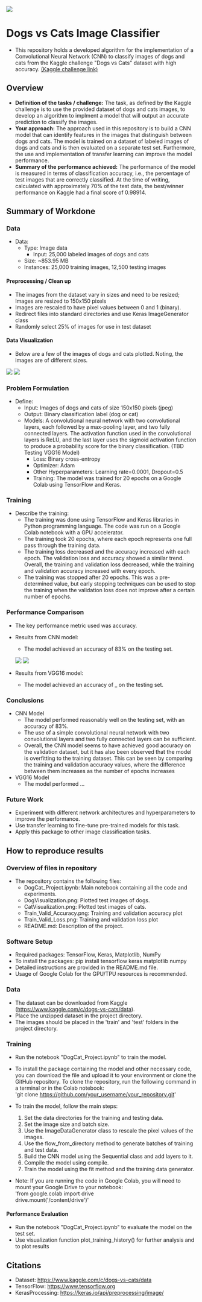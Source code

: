 ![](UTA-DataScience-Logo.png)

# Dogs vs Cats Image Classifier

* This repository holds a developed algorithm for the implementation of a Convolutional Neural Network (CNN) to classify images of dogs and cats from the Kaggle challenge "Dogs vs Cats" dataset with high accuracy.  [(Kaggle challenge link)](https://www.kaggle.com/competitions/dogs-vs-cats/overview)

## Overview

  * **Definition of the tasks / challenge:**  The task, as defined by the Kaggle challenge is to use the provided dataset of dogs and cats images, to develop an algorithm to implment a model that will output an accurate prediction to classify the images.
  * **Your approach:** The approach used in this repository is to build a CNN model that can identify features in the images that distinguish between dogs and cats. The model is trained on a dataset of labeled images of dogs and cats and is then evaluated on a separate test set. Furthermore, the use and implementation of transfer learning can improve the model performance.
  * **Summary of the performance achieved:** The performance of the model is measured in terms of classification accuracy, i.e., the percentage of test images that are correctly classified. At the time of writing, calculated with approximately 70% of the test data, the best/winner performance on Kaggle had a final score of 0.98914.

## Summary of Workdone

### Data

* Data:
  * Type: Image data
    * Input: 25,000 labeled images of dogs and cats
  * Size: ~853.95 MB
  * Instances: 25,000 training images, 12,500 testing images

#### Preprocessing / Clean up

* The images from the dataset vary in sizes and need to be resized; Images are resized to 150x150 pixels
* Images are rescaled to have pixel values between 0 and 1 (binary).
* Redirect files into standard directories and use Keras ImageGenerator class
* Randomly select 25% of images for use in test dataset

#### Data Visualization

* Below are a few of the images of dogs and cats plotted. Noting, the images are of different sizes.

![](DogVisualization.png)
![](CatVisualization.png)

### Problem Formulation

* Define:
  * Input: Images of dogs and cats of size 150x150 pixels (jpeg)
  * Output: Binary classification label (dog or cat)
  * Models: A convolutional neural network with two convolutional layers, each followed by a max-pooling layer, and two fully connected layers. The activation function used in the convolutional layers is ReLU, and the last layer uses the sigmoid activation function to produce a probability score for the binary classification. (TBD Testing VGG16 Model)
    * Loss: Binary cross-entropy
    * Optimizer: Adam
    * Other Hyperparameters: Learning rate=0.0001, Dropout=0.5
    * Training: The model was trained for 20 epochs on a Google Colab using TensorFlow and Keras.

### Training

* Describe the training:
  * The training was done using TensorFlow and Keras libraries in Python programming language. The code was run on a Google Colab notebook with a GPU accelerator.
  * The training took 20 epochs, where each epoch represents one full pass through the training data.
  * The training loss decreased and the accuracy increased with each epoch. The validation loss and accuracy showed a similar trend. Overall, the training and validation loss decreased, while the training and validation accuracy increased with every epoch.
  * The training was stopped after 20 epochs. This was a pre-determined value, but early stopping techniques can be used to stop the training when the validation loss does not improve after a certain number of epochs.

### Performance Comparison

* The key performance metric used was accuracy.
* Results from CNN model:
  * The model achieved an accuracy of 83% on the testing set.
  
  ![](Train_Valid_Accuracy.png) 
  ![](Train_Valid_Loss.png)

* Results from VGG16 model:
  * The model achieved an accuracy of _ on the testing set.

### Conclusions

* CNN Model
   * The model performed reasonably well on the testing set, with an accuracy of 83%.
   * The use of a simple convolutional neural network with two convolutional layers and two fully connected layers can be sufficient.
   * Overall, the CNN model seems to have achieved good accuracy on the validation dataset, but it has also been observed that the model is overfitting to the training dataset. This can be seen by comparing the training and validation accuracy values, where the difference between them increases as the number of epochs increases
 * VGG16 Model
   * The model performed ...


### Future Work

* Experiment with different network architectures and hyperparameters to improve the performance.
* Use transfer learning to fine-tune pre-trained models for this task.
* Apply this package to other image classification tasks.

## How to reproduce results

### Overview of files in repository

* The repository contains the following files:
   * DogCat_Project.ipynb: Main notebook containing all the code and experiments.
   * DogVisualization.png: Plotted test images of dogs.
   * CatVisualization.png: Plotted test images of cats.
   * Train_Valid_Accuracy.png: Training and validation accuracy plot
   * Train_Valid_Loss.png: Training and validation loss plot
   * README.md: Description of the project.

### Software Setup

* Required packages: TensorFlow, Keras, Matplotlib, NumPy
* To install the packages: pip install tensorflow keras matplotlib numpy
* Detailed instructions are provided in the README.md file.
* Usage of Google Colab for the GPU/TPU resources is recommended.

### Data

* The dataset can be downloaded from Kaggle (https://www.kaggle.com/c/dogs-vs-cats/data).
* Place the unzipped dataset in the project directory.
* The images should be placed in the 'train' and 'test' folders in the project directory.

### Training

* Run the notebook "DogCat_Project.ipynb" to train the model.
* To install the package containing the model and other necessary code, you can download the file and upload it to your environment or clone the GitHub repository. To clone the repository, run the following command in a terminal or in the Colab notebook:
<br />'git clone https://github.com/your_username/your_repository.git'
* To train the model, follow the main steps:
    1) Set the data directories for the training and testing data.
    2) Set the image size and batch size.
    3) Use the ImageDataGenerator class to rescale the pixel values of the images.
    4) Use the flow_from_directory method to generate batches of training and test data.
    5) Build the CNN model using the Sequential class and add layers to it.
    6) Compile the model using compile.
    7) Train the model using the fit method and the training data generator.

* Note: If you are running the code in Google Colab, you will need to mount your Google Drive to your notebook:
<br /> 'from google.colab import drive <br />
 drive.mount('/content/drive')'

#### Performance Evaluation

* Run the notebook "DogCat_Project.ipynb" to evaluate the model on the test set.
* Use visualization function plot_training_history() for further analysis and to plot results


## Citations

* Dataset: https://www.kaggle.com/c/dogs-vs-cats/data
* TensorFlow: https://www.tensorflow.org
* KerasProcessing: https://keras.io/api/preprocessing/image/





